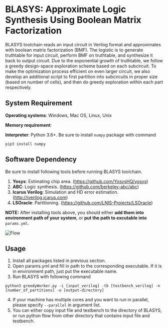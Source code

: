 # BLASYS: Approximate Logic Synthesis Using Boolean Matrix Factorization
BLASYS toolchain reads an input circuit in Verilog format and approximates with boolean matrix factorization (BMF). The logistic is to generate truthtable for input circuit, perform BMF on truthtable, and synthesize it back to output circuit. Due to the exponential growth of truthtable, we follow a greedy design-space exploration scheme based on each subcircuit. To make the optimization process efficient on even larger circuit, we also develop an additional script to first partition into subcircuits in proper size (based on number of cells), and then do greedy exploration within each part respectively.

## System Requirement
**Operating systems**: Windows, Mac OS, Linux, Unix

**Memory requirement**: 

**Interpreter**: Python 3.6+. Be sure to install  ``numpy`` package with command 
```
pip3 install numpy
```

## Software Dependency
Be sure to install following tools before running BLASYS toolchain.
1. **Yosys**: Estimating chip area. (https://github.com/YosysHQ/yosys)
2. **ABC**: Logic synthesis. (https://github.com/berkeley-abc/abc)
3. **Icarus Verilog**: Simulation and HD error estimation. (http://iverilog.icarus.com)
4. **LSOracle**: Partitioning. (https://github.com/LNIS-Projects/LSOracle)

**NOTE:** After installing tools above, you should either **add them into environment path of your system**, or **put the path to excutable into** ``params.yml``.

![Flow](https://github.com/scale-lab/BLASYS/blob/master/doc/flow.png?raw=true)

## Usage
1. Install all packages listed in previous section.
2. Open params.yml and fill in path to the corresponding executable. If it is in environment path, just put the executable name.
3. Run BLASYS with following command
```
python3 greedyWorker.py -i [input_verilog] -tb [testbench_verilog] -n [number_of_partitions] -o [output-directory]
```
4. If your machine has multiple cores and you want to run in parallel, please specify ```--parallel``` in argument list.
5. You can either copy input file and testbench to the directory of BLASYS, or run python flow from other directory that contains input file and testbench.
